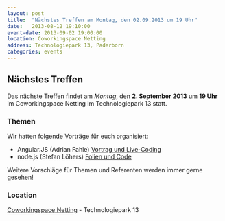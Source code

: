 ```yaml
---
layout: post
title:  "Nächstes Treffen am Montag, den 02.09.2013 um 19 Uhr"
date:   2013-08-12 19:10:00
event-date: 2013-09-02 19:00:00
location: Coworkingspace Netting
address: Technologiepark 13, Paderborn
categories: events
---
```


## Nächstes Treffen

Das nächste Treffen findet am *Montag*, den **2. September 2013** um **19 Uhr** im Coworkingspace Netting
im Technologiepark 13 statt.

### Themen

Wir hatten folgende Vorträge für euch organisiert:

* Angular.JS (Adrian Fahle) [Vortrag und Live-Coding](https://speakerdeck.com/adifah/angularjs)
* node.js (Stefan Löhers) [Folien und Code](https://github.com/stefpb/node-js_slides)

Weitere Vorschläge für Themen und Referenten werden immer gerne gesehen!

### Location

[Coworkingspace Netting](http://coworkingpaderborn.de/) - Technologiepark 13
